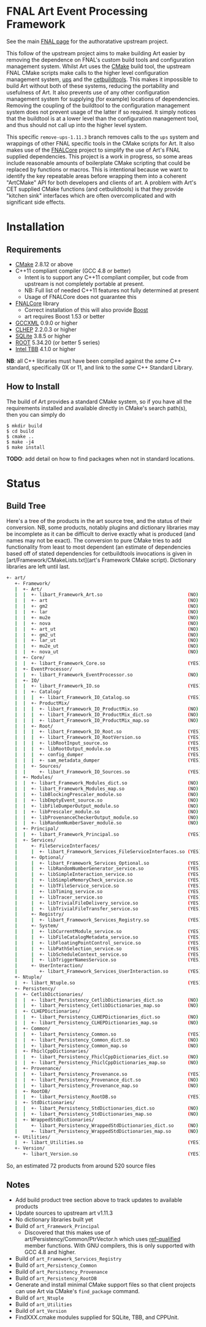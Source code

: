 FNAL Art Event Processing Framework
===================================
See the main [FNAL page](https://cdcvs.fnal.gov/redmine/projects/art) for
the authoratative upstream project.

This follow of the upstream project aims to make building Art easier
by removing the dependence on FNAL's custom build tools and configuration
management system. Whilst Art uses the [CMake](http://www.cmake.org)
build tool, the upstream FNAL CMake scripts make calls to the higher level
configuration management system,
[ups](https://cdcvs.fnal.gov/redmine/projects/ups)
and the [cetbuildtools](https://cdcvs.fnal.gov/redmine/projects/cetbuildtools).
This makes it impossible to build Art without both of these systems,
reducing the portability and usefulness of Art. It also prevents use
of any other configuration management system for supplying (for example)
locations of dependencies. Removing the coupling of the buildtool to the
configuration management system does not prevent usage of the latter if
so required. It simply notices that the buildtool is at a lower level than
the configuration management tool, and thus should not call up into the
higher level system.

This specific `remove-ups-1.11.3` branch removes calls to the `ups` system and
wrappings of other FNAL specific tools in the CMake scripts for Art.
It also makes use of the [FNALCore](https://github.com/LBNE/FNALCore)
project to simplify the use of Art's FNAL supplied dependencies.
This project is a work in progress, so some areas include reasonable
amounts of boilerplate CMake scripting that could be replaced by functions
or macros. This is intentional because we want to identify the key repeatable
areas before wrapping them into a coherent "ArtCMake" API for both developers
and clients of art. A problem with
Art's CET supplied CMake functions (and cetbuildtools) is that they provide
"kitchen sink" interfaces which are often overcomplicated and with significant
side effects.

Installation
============
Requirements
------------
- [CMake](http://www.cmake.org) 2.8.12 or above
- C++11 compliant compiler (GCC 4.8 or better)
  - Intent is to support any C++11 compliant compiler, but code from upstream
    is not completely portable at present.
  - NB: Full list of needed C++11 features not fully determined at present
  - Usage of FNALCore does not guarantee this
- [FNALCore](https://github.com/LBNE/FNALCore) library
  - Correct installation of this will also provide [Boost](http://www.boost.org)
  - art requires Boost 1.53 or better
- [GCCXML](http://gccxml.github.io/HTML/Index.html) 0.9.0 or higher
- [CLHEP](http://proj-clhep.web.cern.ch/proj-clhep/) 2.2.0.3 or higher
- [SQLite](http://www.sqlite.org/) 3.8.5 or higher
- [ROOT](http://root.cern.ch) 5.34.20 (or better 5 series)
- [Intel TBB](https://www.threadingbuildingblocks.org/) 4.1.0 or higher

**NB**: all C++ libraries must have been compiled against the *same*
C++ standard, specifically 0X or 11, and link to the *same* C++ Standard
Library.

How to Install
--------------
The build of Art provides a standard CMake system, so if you
have all the requirements installed and available directly in CMake's
search path(s), then you can simply do

```
$ mkdir build
$ cd build
$ cmake ..
$ make -j4
$ make install
```

**TODO**: add detail on how to find packages when not in standard locations.


Status
======
Build Tree
----------
Here's a tree of the products in the art source tree, and the status
of their conversion. NB, some products, notably plugins and dictionary
libraries may be incomplete as it can be difficult to derive exactly what
is produced (and names may not be exact). The conversion to pure CMake tries
to add functionality from least to most dependent (an estimate of dependencies
based off of stated dependencies for cetbuildtools invocations is given
in [art/Framework/CMakeLists.txt](art's Framework CMake script).
Dictionary libraries are left until last.

```sh
+- art/
   +- Framework/
   |  +- Art/
   |  |  +- libart_Framework_Art.so                               (NO)
   |  |  +- art                                                   (NO) \
   |  |  +- gm2                                                   (NO) |
   |  |  +- lar                                                   (NO) |- only difference, mu2e has different
   |  |  +- mu2e                                                  (NO) |  exception handling
   |  |  +- nova                                                  (NO) /
   |  |  +- art_ut                                                (NO) \
   |  |  +- gm2_ut                                                (NO) |
   |  |  +- lar_ut                                                (NO) | - as above, but use boost::test
   |  |  +- mu2e_ut                                               (NO) |
   |  |  +- nova_ut                                               (NO) /
   |  +- Core/
   |  |  +- libart_Framework_Core.so                              (YES)
   |  +- EventProcessor/
   |  |  +- libart_Framework_EventProcessor.so                    (NO)
   |  +- IO/
   |  |  +- libart_Framework_IO.so                                (YES)
   |  |  +- Catalog/
   |  |  |  +- libart_Framework_IO_Catalog.so                     (YES)
   |  |  +- ProductMix/
   |  |  |  +- libart_Framework_IO_ProductMix.so                  (NO)
   |  |  |  +- libart_Framework_IO_ProductMix_dict.so             (NO)
   |  |  |  +- libart_Framework_IO_ProductMix_map.so              (NO)
   |  |  +- Root/
   |  |  |  +- libart_Framework_IO_Root.so                        (YES)
   |  |  |  +- libart_Framework_IO_RootVersion.so                 (YES)
   |  |  |  +- libRootInput_source.so                             (YES)
   |  |  |  +- libRootOutput_module.so                            (YES)
   |  |  |  +- config_dumper                                      (YES)
   |  |  |  +- sam_metadata_dumper                                (YES)
   |  |  +- Sources/
   |  |     +- libart_Framework_IO_Sources.so                     (YES)
   |  +- Modules/
   |  |  +- libart_Framework_Modules_dict.so                      (NO)
   |  |  +- libart_Framework_Modules_map.so                       (NO)
   |  |  +- libBlockingPrescaler_module.so                        (NO)
   |  |  +- libEmptyEvent_source.so                               (NO)
   |  |  +- libFileDumperOutput_module.so                         (NO)
   |  |  +- libPrescaler_module.so                                (NO)
   |  |  +- libProvenanceCheckerOutput_module.so                  (NO)
   |  |  +- libRandomNumberSaver_module.so                        (NO)
   |  +- Principal/
   |  |  +- libart_Framework_Principal.so                         (YES)
   |  +- Services/
   |     +- FileServiceInterfaces/
   |     |  +- libart_Framework_Services_FileServiceInterfaces.so (YES)
   |     +- Optional/
   |     |  +- libart_Framework_Services_Optional.so              (YES)
   |     |  +- libRandomNumberGenerator_service.so                (YES)
   |     |  +- libSimpleInteraction_service.so                    (YES)
   |     |  +- libSimpleMemoryCheck_service.so                    (YES)
   |     |  +- libTFileService_service.so                         (YES)
   |     |  +- libTiming_service.so                               (YES)
   |     |  +- libTracer_service.so                               (YES)
   |     |  +- libTrivialFileDelivery_service.so                  (YES)
   |     |  +- libTrivialFileTransfer_service.so                  (YES)
   |     +- Registry/
   |     |  +- libart_Framework_Services_Registry.so              (YES)
   |     +- System/
   |     |  +- libCurrentModule_service.so                        (YES)
   |     |  +- libFileCatalogMetadata_service.so                  (YES)
   |     |  +- libFloatingPointControl_service.so                 (YES)
   |     |  +- libPathSelection_service.so                        (YES)
   |     |  +- libScheduleContext_service.so                      (YES)
   |     |  +- libTriggerNamesService.so                          (YES)
   |     +- UserInteraction/
   |        +- libart_Framework_Services_UserInteraction.so       (YES)
   +- Ntuple/
   |  +- libart_Ntuple.so                                         (YES)
   +- Persistency/
   |  +- CetlibDictionaries/
   |  |  +- libart_Persistency_CetlibDictionaries_dict.so         (NO)
   |  |  +- libart_Persistency_CetlibDictionaries_map.so          (NO)
   |  +- CLHEPDictionaries/
   |  |  +- libart_Persistency_CLHEPDictionaries_dict.so          (NO)
   |  |  +- libart_Persistency_CLHEPDictionaries_map.so           (NO)
   |  +- Common/
   |  |  +- libart_Persistency_Common.so                          (YES)
   |  |  +- libart_Persistency_Common_dict.so                     (NO)
   |  |  +- libart_Persistency_Common_map.so                      (NO)
   |  +- FhiclCppDictionaries/
   |  |  +- libart_Persistency_FhiclCppDictionaries_dict.so       (NO)
   |  |  +- libart_Persistency_FhiclCppDictionaries_map.so        (NO)
   |  +- Provenance/
   |  |  +- libart_Persistency_Provenance.so                      (YES)
   |  |  +- libart_Persistency_Provenance_dict.so                 (NO)
   |  |  +- libart_Persistency_Provenance_map.so                  (NO)
   |  +- RootDB/
   |  |  +- libart_Persistency_RootDB.so                          (YES)
   |  +- StdDictionaries/
   |  |  +- libart_Persistency_StdDictionaries_dict.so            (NO)
   |  |  +- libart_Persistency_StdDictionaries_map.so             (NO)
   |  +- WrappedStdDictionaries/
   |     +- libart_Persistency_WrappedStdDictionaries_dict.so     (NO)
   |     +- libart_Persistency_WrappedStdDictionaries_map.so      (NO)
   +- Utilities/
   |  +- libart_Utilities.so                                      (YES)
   +- Version/
      +- libart_Version.so                                        (YES)
```

So, an estimated 72 products from around 520 source files

Notes
-----
- Add build product tree section above to track updates to available products
- Update sources to upstream art v1.11.3
- No dictionary libraries built yet
- Build of `art_Framework_Principal`
  - Discovered that this makes use of art/Persistency/Common/PtrVector.h
    which uses [ref-qualified](http://en.cppreference.com/w/cpp/language/member_functions) member functions. With GNU compilers, this is only
    supported with GCC 4.8 and higher.
- Build of `art_Framework_Services_Registry`
- Build of `art_Persistency_Common`
- Build of `art_Persistency_Provenance`
- Build of `art_Persistency_RootDB`
- Generate and install minimal CMake support files so that client projects
  can use Art via CMake's `find_package` command.
- Build of `art_Ntuple`
- Build of `art_Utilities`
- Build of `art_Version`
- FindXXX.cmake modules supplied for SQLite, TBB, and CPPUnit.

